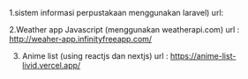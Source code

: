 1.sistem informasi perpustakaan menggunakan laravel)
  url:

2.Weather app Javascript (menggunakan weatherapi.com)
  url : http://weaher-app.infinityfreeapp.com/

3. Anime list (using reactjs dan nextjs)
   url : https://anime-list-livid.vercel.app/ 
